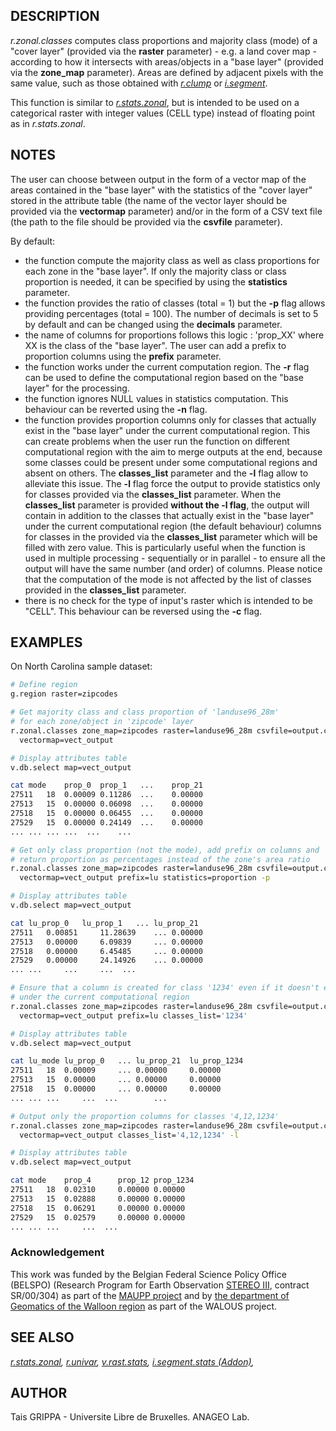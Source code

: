 ## DESCRIPTION

*r.zonal.classes* computes class proportions and majority class (mode)
of a "cover layer" (provided via the **raster** parameter) - e.g. a land
cover map - according to how it intersects with areas/objects in a "base
layer" (provided via the **zone\_map** parameter). Areas are defined by
adjacent pixels with the same value, such as those obtained with
*[r.clump](https://grass.osgeo.org/grass-stable/manuals/r.clump.html)*
or
*[i.segment](https://grass.osgeo.org/grass-stable/manuals/i.segment.html)*.

This function is similar to
*[r.stats.zonal](https://grass.osgeo.org/grass-stable/manuals/r.stats.zonal.html)*,
but is intended to be used on a categorical raster with integer values
(CELL type) instead of floating point as in *r.stats.zonal*.

## NOTES

The user can choose between output in the form of a vector map of the
areas contained in the "base layer" with the statistics of the "cover
layer" stored in the attribute table (the name of the vector layer
should be provided via the **vectormap** parameter) and/or in the form
of a CSV text file (the path to the file should be provided via the
**csvfile** parameter).

By default:

  - the function compute the majority class as well as class proportions
    for each zone in the "base layer". If only the majority class or
    class proportion is needed, it can be specified by using the
    **statistics** parameter.
  - the function provides the ratio of classes (total = 1) but the
    **-p** flag allows providing percentages (total = 100). The number
    of decimals is set to 5 by default and can be changed using the
    **decimals** parameter.
  - the name of columns for proportions follows this logic : 'prop\_XX'
    where XX is the class of the "base layer". The user can add a prefix
    to proportion columns using the **prefix** parameter.
  - the function works under the current computation region. The **-r**
    flag can be used to define the computational region based on the
    "base layer" for the processing.
  - the function ignores NULL values in statistics computation. This
    behaviour can be reverted using the **-n** flag.
  - the function provides proportion columns only for classes that
    actually exist in the "base layer" under the current computational
    region. This can create problems when the user run the function on
    different computational region with the aim to merge outputs at the
    end, because some classes could be present under some computational
    regions and absent on others. The **classes\_list** parameter and
    the **-l** flag allow to alleviate this issue. The **-l** flag force
    the output to provide statistics only for classes provided via the
    **classes\_list** parameter. When the **classes\_list** parameter is
    provided **without the -l flag**, the output will contain in
    addition to the classes that actually exist in the "base layer"
    under the current computational region (the default behaviour)
    columns for classes in the provided via the **classes\_list**
    parameter which will be filled with zero value. This is particularly
    useful when the function is used in multiple processing -
    sequentially or in parallel - to ensure all the output will have the
    same number (and order) of columns. Please notice that the
    computation of the mode is not affected by the list of classes
    provided in the **classes\_list** parameter.
  - there is no check for the type of input's raster which is intended
    to be "CELL". This behaviour can be reversed using the **-c** flag.

## EXAMPLES

On North Carolina sample dataset:

```sh
# Define region
g.region raster=zipcodes

# Get majority class and class proportion of 'landuse96_28m'
# for each zone/object in 'zipcode' layer
r.zonal.classes zone_map=zipcodes raster=landuse96_28m csvfile=output.csv \
  vectormap=vect_output

# Display attributes table
v.db.select map=vect_output

cat mode    prop_0  prop_1   ...    prop_21
27511   18  0.00009 0.11286  ...    0.00000
27513   15  0.00000 0.06098  ...    0.00000
27518   15  0.00000 0.06455  ...    0.00000
27529   15  0.00000 0.24149  ...    0.00000
... ... ... ...  ...    ...

# Get only class proportion (not the mode), add prefix on columns and
# return proportion as percentages instead of the zone's area ratio
r.zonal.classes zone_map=zipcodes raster=landuse96_28m csvfile=output.csv \
  vectormap=vect_output prefix=lu statistics=proportion -p

# Display attributes table
v.db.select map=vect_output

cat lu_prop_0   lu_prop_1   ... lu_prop_21
27511   0.00851     11.28639    ... 0.00000
27513   0.00000     6.09839     ... 0.00000
27518   0.00000     6.45485     ... 0.00000
27529   0.00000     24.14926    ... 0.00000
... ...     ...     ...  ...

# Ensure that a column is created for class '1234' even if it doesn't exist
# under the current computational region
r.zonal.classes zone_map=zipcodes raster=landuse96_28m csvfile=output.csv \
  vectormap=vect_output prefix=lu classes_list='1234'

# Display attributes table
v.db.select map=vect_output

cat lu_mode lu_prop_0   ... lu_prop_21  lu_prop_1234
27511   18  0.00009     ... 0.00000     0.00000
27513   15  0.00000     ... 0.00000     0.00000
27518   15  0.00000     ... 0.00000     0.00000
... ... ...     ...  ...        ...

# Output only the proportion columns for classes '4,12,1234'
r.zonal.classes zone_map=zipcodes raster=landuse96_28m csvfile=output.csv \
  vectormap=vect_output classes_list='4,12,1234' -l

# Display attributes table
v.db.select map=vect_output

cat mode    prop_4      prop_12 prop_1234
27511   18  0.02310     0.00000 0.00000
27513   15  0.02888     0.00000 0.00000
27518   15  0.06291     0.00000 0.00000
27529   15  0.02579     0.00000 0.00000
... ... ...     ...  ...
```

### Acknowledgement

This work was funded by the Belgian Federal Science Policy Office
(BELSPO) (Research Program for Earth Observation [STEREO
III](https://eo.belspo.be/About/Stereo3.aspx), contract SR/00/304) as
part of the [MAUPP project](https://maupp.ulb.ac.be) and by [the
department of Geomatics of the Walloon
region](https://geoportail.wallonie.be) as part of the WALOUS project.

## SEE ALSO

*[r.stats.zonal](https://grass.osgeo.org/grass-stable/manuals/r.stats.zonal.html),
[r.univar](https://grass.osgeo.org/grass-stable/manuals/r.univar.html),
[v.rast.stats](https://grass.osgeo.org/grass-stable/manuals/v.rast.stats.html),
[i.segment.stats (Addon)](i.segment.stats.md),*

## AUTHOR

Tais GRIPPA - Universite Libre de Bruxelles. ANAGEO Lab.
